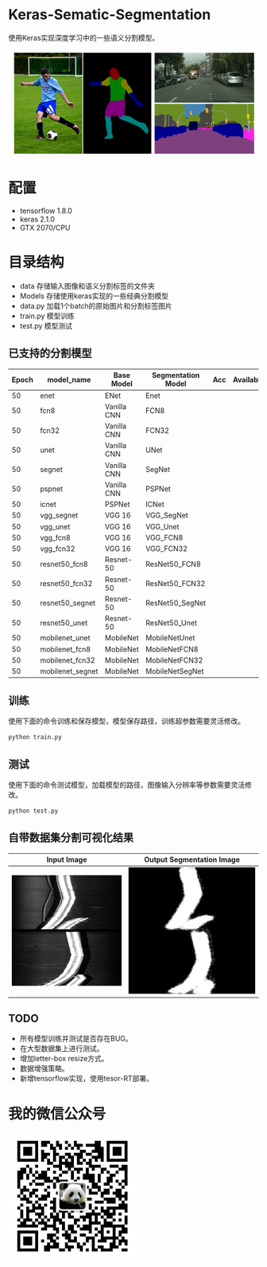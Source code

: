 ﻿# Keras-Sematic-Segmentation

使用Keras实现深度学习中的一些语义分割模型。

![](image/yuyi.png)

# 配置
- tensorflow 1.8.0
- keras 2.1.0
- GTX 2070/CPU

# 目录结构

- data 存储输入图像和语义分割标签的文件夹
- Models 存储使用keras实现的一些经典分割模型
- data.py 加载1个batch的原始图片和分割标签图片
- train.py 模型训练
- test.py 模型测试
## 已支持的分割模型

|Epoch|model_name|Base Model|Segmentation Model|Acc|Available|
| ---|---|---|---|---|---|
|50|enet|ENet|Enet|||
|50|fcn8|Vanilla CNN|FCN8|||
|50|fcn32|Vanilla CNN|FCN32|||
|50|unet|Vanilla CNN|UNet|||
|50|segnet|Vanilla CNN|SegNet|||
|50|pspnet|Vanilla CNN|PSPNet|||
|50|icnet|PSPNet|ICNet|||
|50|vgg_segnet|VGG 16|VGG_SegNet|||
|50|vgg_unet|VGG 16|VGG_Unet|||
|50|vgg_fcn8|VGG 16|VGG_FCN8|||
|50|vgg_fcn32|VGG 16|VGG_FCN32|||
|50|resnet50_fcn8|Resnet-50|ResNet50_FCN8|||
|50|resnet50_fcn32|Resnet-50|ResNet50_FCN32|||
|50|resnet50_segnet|Resnet-50|ResNet50_SegNet|||
|50|resnet50_unet|Resnet-50|ResNet50_Unet|||
|50|mobilenet_unet|MobileNet|MobileNetUnet|||
|50|mobilenet_fcn8|MobileNet|MobileNetFCN8|||
|50|mobilenet_fcn32|MobileNet|MobileNetFCN32|||
|50|mobilenet_segnet|MobileNet|MobileNetSegNet|||


## 训练

使用下面的命令训练和保存模型，模型保存路径，训练超参数需要灵活修改。

```python
python train.py
```

## 测试
使用下面的命令测试模型，加载模型的路径，图像输入分辨率等参数需要灵活修改。

```python
python test.py
```

## 自带数据集分割可视化结果

|     Input Image      | Output Segmentation Image |
| :------------------: | :-----------------------: |
| ![](data/test/1.png) |  ![](data/output/1.png)   |

## TODO
- 所有模型训练并测试是否存在BUG。
- 在大型数据集上进行测试。
- 增加letter-box resize方式。
- 数据增强策略。
- 新增tensorflow实现，使用tesor-RT部署。

# 我的微信公众号

![](image/weixin.jpg)


